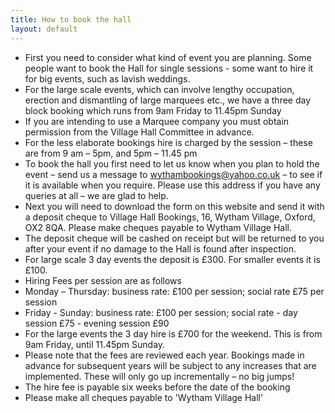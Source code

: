 ```yaml
---
title: How to book the hall
layout: default
---
```


* First you need to consider what kind of event you are planning.  Some people want to book the
  Hall for single sessions - some want to hire it for big events, such as lavish weddings.
* For the large scale events, which can involve lengthy occupation, erection and dismantling of
  large marquees etc., we have a three day block booking which runs from 9am Friday to 11.45pm Sunday
* If you are intending to use a Marquee company you must obtain permission from the Village Hall
  Committee in advance.
* For the less elaborate bookings hire is charged by the session – these are from 9 am – 5pm, and
  5pm – 11.45 pm
* To book the hall you first need to let us know when you plan to hold the event – send us a
  message to wythambookings@yahoo.co.uk – to see if it is available when you require.  Please use
  this address if you have any queries at all – we are glad to help.
* Next you will need to download the form on this website and send it with a deposit cheque to
  Village Hall Bookings, 16, Wytham Village, Oxford, OX2 8QA.  Please make cheques payable to
  Wytham Village Hall.
* The deposit cheque will be cashed on receipt but will be returned to you after your event if no
  damage to the Hall is found after inspection.
* For large scale 3 day events the deposit is £300.  For smaller events it is £100.
* Hiring Fees per session are as follows 
* Monday – Thursday:  business rate: £100 per session; social rate £75 per session
* Friday - Sunday: business rate: £100 per session; social rate - day session £75 - evening
  session £90
* For the large events the 3 day hire is £700 for the weekend. This is from 9am Friday, until
  11.45pm Sunday.
* Please note that the fees are reviewed each year. Bookings made in advance for subsequent years
  will be subject to any increases that are implemented.  These will only go up incrementally – no
  big jumps! 
* The hire fee is payable six weeks before the date of the booking
* Please make all cheques payable to 'Wytham Village Hall'
